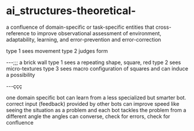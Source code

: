 # ai_structures-theoretical-
a confluence of domain-specific or task-specific entities that cross-reference to improve observational assessment of environment, adaptability, learning, and error-prevention and error-correction


type 1 sees movement
type 2 judges form

---;;;
a brick wall
type 1 sees a repeating shape, square, red
type 2 sees micro-textures
type 3 sees macro configuration of squares and can induce a possibility

---ççç

one domain specific bot can learn from a less specialized but smarter bot. correct input (feedback) provided by other bots can improve speed
like seeing the situation as a problem
and each bot tackles the problem from a different angle
the angles can converse, check for errors, check for confluence
